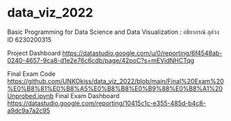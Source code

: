 # data_viz_2022
Basic Programming for Data Science and Data Visualization : อธิยาภรณ์ ลุล่วง ID 6230200315

Project Dashboard https://datastudio.google.com/u/0/reporting/6f4548ab-0240-4657-9ca8-d1e2e76c6cdb/page/42poC?s=mEVidNHCTqg

Final Exam Code https://github.com/UNKOkiss/data_viz_2022/blob/main/Final%20Exam%20%E0%B8%81%E0%B8%A5%E0%B8%B8%E0%B9%88%E0%B8%A1%20Unprobed.ipynb
Final Exam Dashboard https://datastudio.google.com/reporting/10415c1c-e355-485d-b4c8-a9dc9a7a2c95
